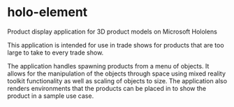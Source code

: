 # holo-element
Product display application for 3D product models on Microsoft Hololens

This application is intended for use in trade shows for products that are too large to take to every trade show. 

The application handles spawning products from a menu of objects. It allows for the manipulation of the objects through space using mixed reality toolkit functionality as well as scaling of objects to size. The application also renders environments that the products can be placed in to show the product in a sample use case.
